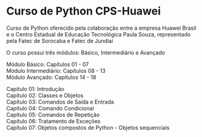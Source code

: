 # Curso de Python CPS-Huawei
Curso de Python oferecido pela colaboração entre a empresa Huawei Brasil e o Centro Estadual de Educação Tecnológica Paula Souza,
representado pela Fatec de Sorocaba e Fatec de Jundiaí

O curso possui três módulos: Básico, Intermediário e Avançado

Módulo Básico: Capítulos 01 - 07 <br>
Módulo Intermediário: Capítulos 08 - 13 <br>
Módulo Avançado: Capítulos 14 - 18 <br>

Capítulo 01: Introdução <br>
Capítulo 02: Classes e Objetos <br>
Capítulo 03: Comandos de Saída e Entrada <br>
Capítulo 04: Comando Condicional <br>
Capítulo 05: Comandos de Repetição <br>
Capítulo 06: Tratamento de Exceções <br>
Capítulo 07: Objetos compostos de Python - Objetos sequenciais <br>
